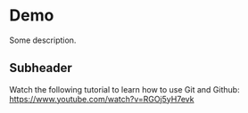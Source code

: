 # Demo

Some description.

## Subheader

Watch the following tutorial to learn how to use Git and Github: https://www.youtube.com/watch?v=RGOj5yH7evk